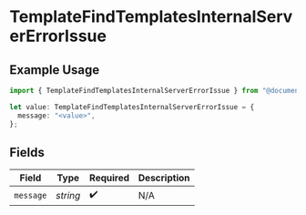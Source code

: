 # TemplateFindTemplatesInternalServerErrorIssue

## Example Usage

```typescript
import { TemplateFindTemplatesInternalServerErrorIssue } from "@documenso/sdk-typescript/models/errors";

let value: TemplateFindTemplatesInternalServerErrorIssue = {
  message: "<value>",
};
```

## Fields

| Field              | Type               | Required           | Description        |
| ------------------ | ------------------ | ------------------ | ------------------ |
| `message`          | *string*           | :heavy_check_mark: | N/A                |